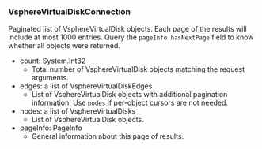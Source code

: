 ### VsphereVirtualDiskConnection
Paginated list of VsphereVirtualDisk objects. Each page of the results will include at most 1000 entries. Query the `pageInfo.hasNextPage` field to know whether all objects were returned.

- count: System.Int32
  - Total number of VsphereVirtualDisk objects matching the request arguments.
- edges: a list of VsphereVirtualDiskEdges
  - List of VsphereVirtualDisk objects with additional pagination information. Use `nodes` if per-object cursors are not needed.
- nodes: a list of VsphereVirtualDisks
  - List of VsphereVirtualDisk objects.
- pageInfo: PageInfo
  - General information about this page of results.
